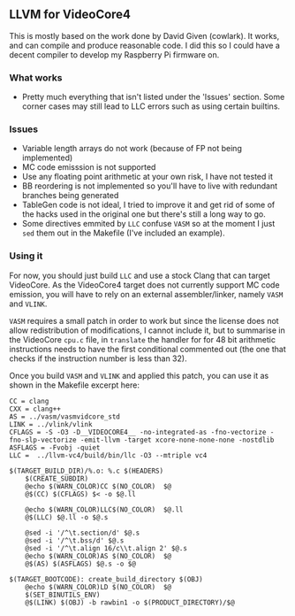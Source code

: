 ## LLVM for VideoCore4
This is mostly based on the work done by David Given (cowlark). It works, and can compile and produce reasonable code. I did this so I could have a decent compiler to develop my Raspberry Pi firmware on.

### What works
* Pretty much everything that isn't listed under the 'Issues' section. Some corner cases may still lead to LLC errors such as using certain builtins.

### Issues
* Variable length arrays do not work (because of FP not being implemented)
* MC code emisssion is not supported
* Use any floating point arithmetic at your own risk, I have not tested it
* BB reordering is not implemented so you'll have to live with redundant branches being generated
* TableGen code is not ideal, I tried to improve it and get rid of some of the hacks used in the original one but there's still a long way to go.
* Some directives emmited by `LLC` confuse `VASM` so at the moment I just `sed` them out in the Makefile (I've included an example).

### Using it
For now, you should just build `LLC` and use a stock Clang that can target VideoCore. As the VideoCore4 target does not currently support MC code emission, you will have to rely on an external assembler/linker, namely `VASM` and `VLINK`. 

`VASM` requires a small patch in order to work but since the license does not allow redistribution of modifications, I cannot include it, but to summarise in the VideoCore `cpu.c` file, in `translate` the handler for for 48 bit arithmetic instructions needs to have the first conditional commented out (the one that checks if the instruction number is less than 32).

Once you build `VASM` and `VLINK` and applied this patch, you can use it as shown in the Makefile excerpt here:
```
CC = clang
CXX = clang++
AS = ../vasm/vasmvidcore_std
LINK = ../vlink/vlink
CFLAGS = -S -O3 -D__VIDEOCORE4__ -no-integrated-as -fno-vectorize -fno-slp-vectorize -emit-llvm -target xcore-none-none-none -nostdlib
ASFLAGS = -Fvobj -quiet
LLC =  ../llvm-vc4/build/bin/llc -O3 --mtriple vc4

$(TARGET_BUILD_DIR)/%.o: %.c $(HEADERS)
	$(CREATE_SUBDIR)
	@echo $(WARN_COLOR)CC $(NO_COLOR)  $@
	@$(CC) $(CFLAGS) $< -o $@.ll

	@echo $(WARN_COLOR)LLC$(NO_COLOR)  $@.ll
	@$(LLC) $@.ll -o $@.s

	@sed -i '/^\t.section/d' $@.s
	@sed -i '/^\t.bss/d' $@.s
	@sed -i '/^\t.align	16/c\\t.align 2' $@.s
	@echo $(WARN_COLOR)AS $(NO_COLOR)  $@
	@$(AS) $(ASFLAGS) $@.s -o $@

$(TARGET_BOOTCODE): create_build_directory $(OBJ)
	@echo $(WARN_COLOR)LD $(NO_COLOR)  $@
	$(SET_BINUTILS_ENV)
	@$(LINK) $(OBJ) -b rawbin1 -o $(PRODUCT_DIRECTORY)/$@
```
